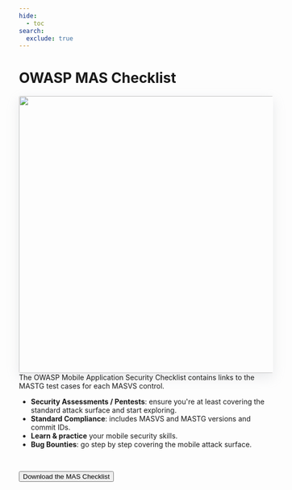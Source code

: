 ```yaml
---
hide:
  - toc
search:
  exclude: true
---
```


# OWASP MAS Checklist

<img align="right" style="border-radius: 3px; margin-left: 5em; box-shadow: rgba(149, 157, 165, 0.2) 0px 8px 24px;" width="550px" src="Images/mas_checklist.png" />

The OWASP Mobile Application Security Checklist contains links to the MASTG test cases for each MASVS control.

- **Security Assessments / Pentests**: ensure you're at least covering the standard attack surface and start exploring.
- **Standard Compliance**: includes MASVS and MASTG versions and commit IDs.
- **Learn & practice** your mobile security skills.
- **Bug Bounties**: go step by step covering the mobile attack surface.

<br>

<button class="mas-button" onclick="window.location.href='https://github.com/OWASP/owasp-mastg/releases/latest/download/OWASP_MAS_Checklist.xlsx';"> Download the MAS Checklist</button>

<br>
